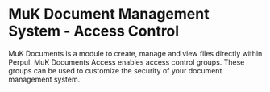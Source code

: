 # MuK Document Management System - Access Control

MuK Documents is a module to create, manage and view files directly within Perpul.
MuK Documents Access enables access control groups. These groups can be used to
customize the security of your document management system.